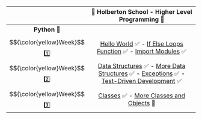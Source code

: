 |  | :dart: Holberton School  -  Higher Level Programming :dart:                    |
| :------: | :----------------------------------------------------------------------------------------------------------------------------------------------------------------------------------------------------------------------------------------------------------------------------------------------------------------------------------------------------------------------: |
| **Python** :snake: |    |
|  $${\color{yellow}Week}$$ :one: | [Hello World](https://github.com/vlldnt/holbertonschool-higher_level_programming/tree/main/python-hello_world) :white_check_mark: -  [If Else Loops Function](https://github.com/vlldnt/holbertonschool-higher_level_programming/tree/main/python-if_else_loops_functions) :white_check_mark:  - [Import Modules](https://github.com/vlldnt/holbertonschool-higher_level_programming/tree/main/python-import_modules) ✅   | 
|  $${\color{yellow}Week}$$ :two: | [Data Structures](https://github.com/vlldnt/holbertonschool-higher_level_programming/tree/main/python-data_structures) :white_check_mark: -  [More Data Structures](https://github.com/vlldnt/holbertonschool-higher_level_programming/tree/main/python-more_data_structures) :white_check_mark:  - [Exceptions](https://github.com/vlldnt/holbertonschool-higher_level_programming/tree/main/python-exceptions) :white_check_mark:  -  [Test-Driven Development](https://github.com/vlldnt/holbertonschool-higher_level_programming/tree/main/python-test_driven_development) :white_check_mark:  | 
|  $${\color{yellow}Week}$$ :three: | [Classes](https://github.com/vlldnt/holbertonschool-higher_level_programming/tree/main/python-classes) :white_check_mark: -  [More Classes and Objects](https://github.com/vlldnt/holbertonschool-higher_level_programming/tree/main/more_classes_and_objects) :no_entry_sign:  | 